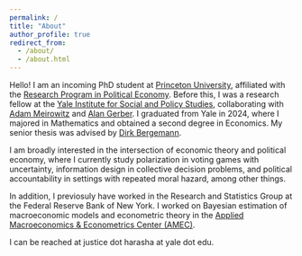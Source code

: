 ```yaml
---
permalink: /
title: "About"
author_profile: true
redirect_from: 
  - /about/
  - /about.html
---
```


Hello! I am an incoming PhD student at [Princeton University](https://www.princeton.edu/), affiliated with the [Research Program in Political Economy](https://rppe.princeton.edu/). Before this, I was a research fellow at the [Yale Institute for Social and Policy Studies](https://isps.yale.edu/), collaborating with [Adam Meirowitz](https://isps.yale.edu/team/adam-meirowitz) and [Alan Gerber](https://politicalscience.yale.edu/people/alan-gerber). I graduated from Yale in 2024, where I majored in Mathematics and obtained a second degree in Economics. My senior thesis was advised by [Dirk Bergemann](https://economics.yale.edu/people/dirk-bergemann).

I am broadly interested in the intersection of economic theory and political economy, where I currently study polarization in voting games with uncertainty, information design in collective decision problems, and political accountability in settings with repeated moral hazard, among other things. 

In addition, I previosuly have worked in the Research and Statistics Group at the Federal Reserve Bank of New York. I worked on Bayesian estimation of macroeconomic models and econometric theory in the [Applied Macroeconomics & Econometrics Center (AMEC)](https://www.newyorkfed.org/research/amec).

I can be reached at justice dot harasha at yale dot edu. 
